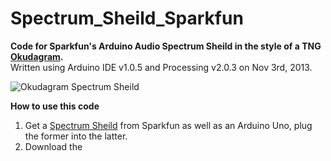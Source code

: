 Spectrum_Sheild_Sparkfun
========================

**Code for Sparkfun's Arduino Audio Spectrum Sheild in the style of a TNG [Okudagram](http://en.wikipedia.org/wiki/LCARS).**  
Written using Arduino IDE v1.0.5 and Processing v2.0.3 on Nov 3rd, 2013.

![Okudagram Spectrum Sheild](http://i795.photobucket.com/albums/yy232/smolder_bucket/Sparkfun_Okudagram_Spectrum.png?t=1383486520)


**How to use this code**  
1. Get a [Spectrum Sheild](https://www.sparkfun.com/products/10306) from Sparkfun as well as an Arduino Uno, plug the former into the latter.  
2. Download the 
